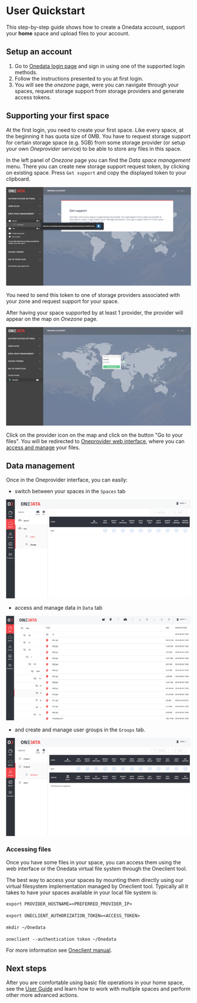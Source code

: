 # User Quickstart
This step-by-step guide shows how to create a Onedata account, support your **home** space and upload files to your account.


## Setup an account
1. Go to [Onedata login page](https://onedata.org/login) and sign in using one of the supported login methods.
2. Follow the instructions presented to you at first login.
3. You will see the *onezone* page, were you can navigate through your spaces, request storage support from storage providers and generate access tokens.


## Supporting your first space
At the first login, you need to create your first space. Like every space, at the beginning it has quota size of 0MB. You have to request storage support for certain storage space (e.g. 5GB) from some storage provider (or setup your own *Oneprovider* service) to be able to store any files in this space.

In the left panel of *Onezone* page you can find the *Data space management* menu. There you can create new storage support request token, by clicking on existing space. Press `Get support`  and copy the displayed token to your clipboard. 

<p align="center">
<img src="../img/getsupporttoken.png" width="650">
</p>

You need to send this token to one of storage providers associated with your zone and request support for your space.

After having your space supported by at least 1 provider, the provider will appear on the map on *Onezone* page. 

<p align="center">
<img src="../img/gotoyourfiles.png" width="650">
</p>

Click on the provider icon on the map and click on the button "Go to your files". You will be redirected to [Oneprovider web interface](../user_guide.md), where you can [access and manage](../user_guide.md) your files.

## Data management
Once in the Oneprovider interface, you can easily:

* switch between your spaces in the `Spaces` tab

<p align="center">
<img src="../img/spacestab.png">
</p>

* access and manage data in `Data` tab 

<p align="center">
<img src="../img/datatab.png">
</p>

* and create and manage user groups in the `Groups` tab.

<p align="center">
<img src="../img/grouptab.png">
</p>

### Accessing files
Once you have some files in your space, you can access them using the web interface or the Onedata virtual file system through the Oneclient tool.

The best way to access your spaces by mounting them directly using our virtual filesystem implementation managed by Oneclient tool. Typically all it takes to have your spaces available in your local file system is:

```
export PROVIDER_HOSTNAME=<PREFERRED_PROVIDER_IP>

export ONECLIENT_AUTHORIZATION_TOKEN=<ACCESS_TOKEN>

mkdir ~/Onedata

oneclient --authentication token ~/Onedata
```

For more information see [Oneclient manual](../using_onedata/oneclient.md).

## Next steps
After you are comfortable using basic file operations in your home space, see the [User Guide](../user_guide.md) and learn how to work with multiple spaces and perform other more advanced actions.
